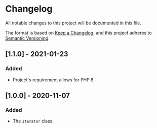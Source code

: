 # Changelog
All notable changes to this project will be documented in this file.

The format is based on [Keep a Changelog](https://keepachangelog.com/en/1.0.0/),
and this project adheres to [Semantic Versioning](https://semver.org/spec/v2.0.0.html).

## [1.1.0] - 2021-01-23
### Added
- Project's requirement allows for PHP 8.

## [1.0.0] - 2020-11-07
### Added
- The `Iterator` class.
